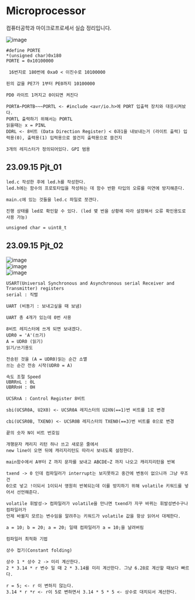 # Microprocessor
컴퓨터공학과 마이크로프로세서 실습 정리입니다.

![image](https://github.com/wonttan/Microprocessor/assets/58906858/9f83a623-0375-4f18-b6d3-845993470962)
```
#define PORTE
*(unsigned char)0x180
PORTE = 0x10100000

 16번지로 180번에 0xa0 < 이진수로 10100000

핀의 값을 PE7가 1부터 PE0까지 10100000

PD0 라이트 1꺼지고 0이되면 켜진다

PORTA~PORTB~~~PORTL <- #include <avr/io.h>에 PORT 입출력 장치와 대응시켜놨다.
PORTL 출력하기 위해서는 PORTL
읽을때는 x = PINL
DDRL <- 8비트 (Data Direction Register) < 0과1을 내보내는거 (라이트 출력) 입력용(0), 출력용(1) 입력용으로 쓸건지 출력용으로 쓸건지

3개의 레지스터가 정의되어있다. GPI 범용
```
## 23.09.15 Pjt_01
```
led.c 작성한 후에 led.h를 작성한다.
led.h에는 함수의 프로토타입을 작성하는 데 함수 반환 타입의 오류를 미연에 방지해준다.

main.c에 있는 것들을 led.c 파일로 쪼갠다.

진행 상태를 led로 확인할 수 있다. (led 몇 번을 상황에 따라 설정해서 오류 확인용도로 사용 가능)

unsigned char = uint8_t 
```
## 23.09.15 Pjt_02
![image](https://github.com/wonchihyeon/Microprocessor/assets/58906858/5eff7ee2-c3e4-4dca-99d8-dc1b1ca95e87)   
![image](https://github.com/wonchihyeon/Microprocessor/assets/58906858/200ceecd-7e40-46ed-9b00-9387d56324c4)    
![image](https://github.com/wonchihyeon/Microprocessor/assets/58906858/dc4ee003-5374-4cc1-b361-d7fd2c3c9514)    

```
USART(Universal Synchronous and Asynchronous serial Receiver and Transmitter) registers
serial : 직렬

UART (비동기 : 보내고싶을 때 보냄)

UART 총 4개가 있는데 0번 사용

8비트 레지스터에 쓰게 되면 보내겠다.
UDR0 = 'A'(쓰기)
A = UDR0 (읽기)
읽기/쓰기용도

전송된 것을 (A = UDR0)읽는 순간 소멸
쓰는 순간 전송 시작(UDR0 = A)

속도 조절 Speed
UBRRnL : 0L
UBRRnH : 0H

UCSRnA : Control Register 8비트

sbi(UCSR0A, U2X0) <- UCSR0A 레지스터의 U2XN(==1)번 비트를 1로 변경

cbi(UCSR0B, TXEN0) <- UCSR0B 레지스터의 TXEN0(==3)번 비트를 0으로 변경

끝의 숫자 N이 비트 번호임

개행문자 캐리지 리턴 하나 쓰고 새로운 줄에서
new line이 오면 뒤에 캐리지리턴도 따라서 보내도록 설정한다.

main함수에서 A부터 Z 까지 문자를 보내고 ABCDE~Z 까지 나오고 캐리지리턴을 반복

```
```
txend -> 0 인데 컴파일러가 interrupt는 보지못하고 중간에 변동이 없으니까 그냥 무조건
0으로 넣고 !이되서 1이되서 영원히 반복되는데 이를 방지하기 위해 volatile 키워드를 넣어서 선언해준다.

volatile 휘발성-> 컴파일러가 volatile을 만나면 txend가 자꾸 바뀌는 휘발성변수구나 컴파일러가
언제 바뀔지 모르는 변수임을 알려주는 키워드가 volatile 값을 항상 읽어서 대체한다.
```
```
a = 10; b = 20; a = 20; 일때 컴파일러가 a = 10;을 날려버림

컴파일러 최적화 기법

상수 접기(Constant folding)

상수 1 * 상수 2 -> 미리 계산한다.
2 * 3.14 * r 변수 일 때 2 * 3.14를 미리 계산한다. 그냥 6.28로 계산할 때보다 빠르다.

r = 5; <- r 이 변하지 않는다.
3.14 * r *r <- r이 5로 변하면서 3.14 * 5 * 5 <- 상수로 대치되서 계산한다.
```
